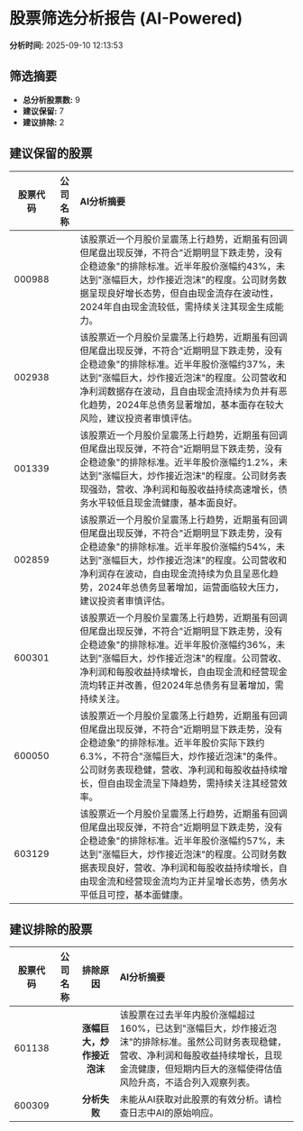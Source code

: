 # 股票筛选分析报告 (AI-Powered)

**分析时间:** 2025-09-10 12:13:53

## 筛选摘要

- **总分析股票数:** 9
- **建议保留:** 7
- **建议排除:** 2

## 建议保留的股票

| 股票代码 | 公司名称 | AI分析摘要 |
|:---:|:---:|:---|
| 000988 |  | 该股票近一个月股价呈震荡上行趋势，近期虽有回调但尾盘出现反弹，不符合"近期明显下跌走势，没有企稳迹象"的排除标准。近半年股价涨幅约43%，未达到"涨幅巨大，炒作接近泡沫"的程度。公司财务数据呈现良好增长态势，但自由现金流存在波动性，2024年自由现金流较低，需持续关注其现金生成能力。 |
| 002938 |  | 该股票近一个月股价呈震荡上行趋势，近期虽有回调但尾盘出现反弹，不符合"近期明显下跌走势，没有企稳迹象"的排除标准。近半年股价涨幅约37%，未达到"涨幅巨大，炒作接近泡沫"的程度。公司营收和净利润数据存在波动，且自由现金流持续为负并有恶化趋势，2024年总债务显著增加，基本面存在较大风险，建议投资者审慎评估。 |
| 001339 |  | 该股票近一个月股价呈震荡上行趋势，近期虽有回调但尾盘出现反弹，不符合"近期明显下跌走势，没有企稳迹象"的排除标准。近半年股价涨幅约1.2%，未达到"涨幅巨大，炒作接近泡沫"的程度。公司财务表现强劲，营收、净利润和每股收益持续高速增长，债务水平较低且现金流健康，基本面良好。 |
| 002859 |  | 该股票近一个月股价呈震荡上行趋势，近期虽有回调但尾盘出现反弹，不符合"近期明显下跌走势，没有企稳迹象"的排除标准。近半年股价涨幅约54%，未达到"涨幅巨大，炒作接近泡沫"的程度。公司营收和净利润存在波动，自由现金流持续为负且呈恶化趋势，2024年总债务显著增加，运营面临较大压力，建议投资者审慎评估。 |
| 600301 |  | 该股票近一个月股价呈震荡上行趋势，近期虽有回调但尾盘出现反弹，不符合"近期明显下跌走势，没有企稳迹象"的排除标准。近半年股价涨幅约36%，未达到"涨幅巨大，炒作接近泡沫"的程度。公司营收、净利润和每股收益持续增长，自由现金流和经营现金流均转正并改善，但2024年总债务有显著增加，需持续关注。 |
| 600050 |  | 该股票近一个月股价呈震荡上行趋势，近期虽有回调但尾盘出现反弹，不符合"近期明显下跌走势，没有企稳迹象"的排除标准。近半年股价实际下跌约6.3%，不符合"涨幅巨大，炒作接近泡沫"的条件。公司财务表现稳健，营收、净利润和每股收益持续增长，但自由现金流呈下降趋势，需持续关注其经营效率。 |
| 603129 |  | 该股票近一个月股价呈震荡上行趋势，近期虽有回调但尾盘出现反弹，不符合"近期明显下跌走势，没有企稳迹象"的排除标准。近半年股价涨幅约57%，未达到"涨幅巨大，炒作接近泡沫"的程度。公司财务数据表现良好，营收、净利润和每股收益持续增长，自由现金流和经营现金流均为正并呈增长态势，债务水平低且可控，基本面健康。 |

## 建议排除的股票

| 股票代码 | 公司名称 | 排除原因 | AI分析摘要 |
|:---:|:---:|:---:|:---|
| 601138 |  | **涨幅巨大，炒作接近泡沫** | 该股票在过去半年内股价涨幅超过160%，已达到"涨幅巨大，炒作接近泡沫"的排除标准。虽然公司财务表现稳健，营收、净利润和每股收益持续增长，且现金流健康，但短期内巨大的涨幅使得估值风险升高，不适合列入观察列表。 |
| 600309 |  | **分析失败** | 未能从AI获取对此股票的有效分析。请检查日志中AI的原始响应。 |
